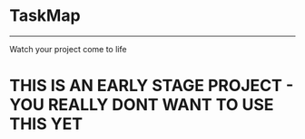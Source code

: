 # TaskMap
---

Watch your project come to life

# THIS IS AN EARLY STAGE PROJECT - YOU REALLY DONT WANT TO USE THIS YET